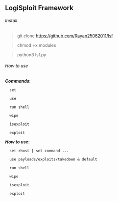 ## LogiSploit Framework


###### Install
> git clone https://github.com/Rayan25062011/lsf

> chmod +x modules

> python3 lsf.py

###### How to use

***Commands***:

      set
      
      use
      
      run shell
      
      wipe
      
      isexploit
      
      exploit

***How to use***:

      set rhost | set command ...               
      
      use payloads/exploits/takedown & default
      
      run shell                          					
      
      wipe															            
      
      isexploit													           
      
      exploit 														         
